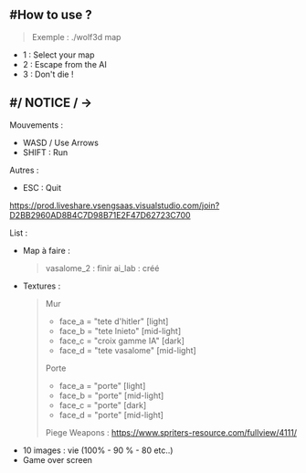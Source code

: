 #How to use ?              
--------------------------
>Exemple : ./wolf3d map

- 1 : Select your map
- 2 : Escape from the AI
- 3 : Don't die !

#/ NOTICE / ->             
--------------------------
Mouvements :              
- WASD / Use Arrows
- SHIFT : Run

Autres :                  
- ESC : Quit               


https://prod.liveshare.vsengsaas.visualstudio.com/join?D2BB2960AD8B4C7D98B71E2F47D62723C700


List :
- Map à faire :
    > vasalome_2 : finir
    > ai_lab : créé
- Textures :
    > Mur 
    > - face_a = "tete d'hitler" [light]
    > - face_b = "tete lnieto" [mid-light]
    > - face_c = "croix gamme IA" [dark]
    > - face_d = "tete vasalome" [mid-light]
    >
    > Porte
    > - face_a = "porte" [light]
    > - face_b = "porte" [mid-light]
    > - face_c = "porte" [dark]
    > - face_d = "porte" [mid-light]
    >
    > Piege
    > Weapons : https://www.spriters-resource.com/fullview/4111/
- 10 images : vie (100% - 90 % - 80 etc..)
- Game over screen


